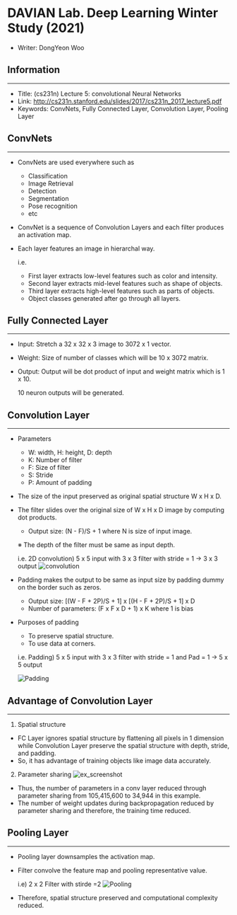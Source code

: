# DAVIAN Lab. Deep Learning Winter Study (2021)

* Writer: DongYeon Woo

## Information

----

* Title: (cs231n) Lecture 5: convolutional Neural Networks
* Link: <http://cs231n.stanford.edu/slides/2017/cs231n_2017_lecture5.pdf>
* Keywords: ConvNets, Fully Connected Layer, Convolution Layer, Pooling Layer
  
## ConvNets

----

* ConvNets are used everywhere such as
  * Classification
  * Image Retrieval
  * Detection
  * Segmentation
  * Pose recognition
  * etc
* ConvNet is a sequence of Convolution Layers and each filter produces an activation map. 
* Each layer features an image in hierarchal way.
  
    i.e.
  * First layer extracts low-level features such as color and intensity.
  * Second layer extracts mid-level features such as shape of objects.
  * Third layer extracts high-level features such as parts of objects.
  * Object classes generated after go through all layers.

## Fully Connected Layer

----

* Input: Stretch a 32 x 32 x 3 image to 3072 x 1 vector.
* Weight: Size of number of classes which will be 10 x 3072 matrix.
* Output: Output will be dot product of input and weight matrix which is 1 x 10.

    10 neuron outputs will be generated. 

## Convolution Layer

----

* Parameters
  * W: width, H: height, D: depth
  * K: Number of filter
  * F: Size of filter
  * S: Stride
  * P: Amount of padding
* The size of the input preserved as original spatial structure W x H x D. 
* The filter slides over the original size of W x H x D image by computing dot products.

    * Output size: (N - F)/S + 1 where N is size of input image.
  
    ※ The depth of the filter must be same as input depth.
  
  i.e. 2D convolution) 5 x 5 input with 3 x 3 filter with stride = 1 -> 3 x 3 output
![convolution](https://miro.medium.com/max/669/1*Zx-ZMLKab7VOCQTxdZ1OAw.gif)

* Padding makes the output to be same as input size by padding dummy on the border such as zeros.

    * Output size: [(W - F + 2P)/S + 1] x [(H - F + 2P)/S + 1] x D
    * Number of parameters: (F x F x D + 1) x K where 1 is bias
* Purposes of padding
  * To preserve spatial structure.
  * To use data at corners.
  
  i.e. Padding) 5 x 5 input with 3 x 3 filter with stride = 1 and Pad = 1 -> 5 x 5 output

    ![Padding](https://miro.medium.com/max/494/1*1okwhewf5KCtIPaFib4XaA.gif)


## Advantage of Convolution Layer

----

1. Spatial structure

* FC Layer ignores spatial structure by flattening all pixels in 1 dimension while Convolution Layer preserve the spatial structure with depth, stride, and padding.
* So, it has advantage of training objects like image data accurately.

2. Parameter sharing
 ![ex_screenshot](https://github.com/wdy964/2021_davian_deep_learning_study/blob/master/posts/images/Parameter%20sharing.png?raw=true)

* Thus, the number of parameters in a conv layer reduced through parameter sharing from 105,415,600 to 34,944 in this example.
* The number of weight updates during backpropagation reduced by parameter sharing and therefore, the training time reduced.

## Pooling Layer

----

* Pooling layer downsamples the activation map.
* Filter convolve the feature map and pooling representative value.
  
  i.e) 2 x 2 Filter with stirde =2
 ![Pooling](https://www.bouvet.no/bouvet-deler/understanding-convolutional-neural-networks-part-1/_/attachment/inline/e60e56a6-8bcd-4b61-880d-7c621e2cb1d5:6595a68471ed37621734130ca2cb7997a1502a2b/Pooling.gif)
 
 * Therefore, spatial structure preserved and computational complexity reduced.